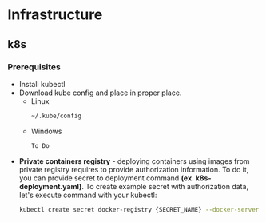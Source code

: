 # Infrastructure

## k8s

### Prerequisites

- Install kubectl
- Download kube config and place in proper place.
    - Linux
      ```bash
      ~/.kube/config
      ```
    - Windows
      ```bash
      To Do
      ```
- **Private containers registry** - deploying containers using images from private registry requires to provide
  authorization information. To do it, you can provide secret to deployment command **(ex. k8s-deployment.yaml)**. To
  create example secret with authorization data, let's execute command with your kubectl:
  ```bash
  kubectl create secret docker-registry {SECRET_NAME} --docker-server={REGISTRY_SERVER} --docker-username={REGISTRY_LOGIN} --docker-password={REGISTRY_PASSWORD} -n {CLUSTER_NAMESPACE}
  ```
